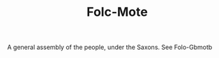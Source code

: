 ---
title: Folc-Mote
letter: F
permalink: "/definitions/bld-folc-mote.html"
body: A general assembly of the people, under the Saxons. See Folo-Gbmotb
published_at: '2018-07-07'
source: Black's Law Dictionary 2nd Ed (1910)
layout: post
---